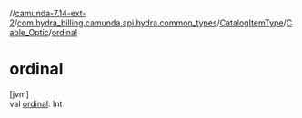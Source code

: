 //[camunda-7.14-ext-2](../../../../index.md)/[com.hydra_billing.camunda.api.hydra.common_types](../../index.md)/[CatalogItemType](../index.md)/[Cable_Optic](index.md)/[ordinal](ordinal.md)

# ordinal

[jvm]\
val [ordinal](ordinal.md): Int
